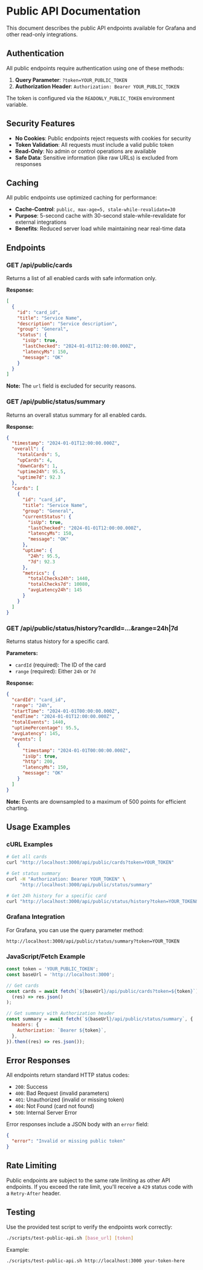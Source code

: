 # Public API Documentation

This document describes the public API endpoints available for Grafana and other read-only integrations.

## Authentication

All public endpoints require authentication using one of these methods:

1. **Query Parameter**: `?token=YOUR_PUBLIC_TOKEN`
2. **Authorization Header**: `Authorization: Bearer YOUR_PUBLIC_TOKEN`

The token is configured via the `READONLY_PUBLIC_TOKEN` environment variable.

## Security Features

- **No Cookies**: Public endpoints reject requests with cookies for security
- **Token Validation**: All requests must include a valid public token
- **Read-Only**: No admin or control operations are available
- **Safe Data**: Sensitive information (like raw URLs) is excluded from responses

## Caching

All public endpoints use optimized caching for performance:

- **Cache-Control**: `public, max-age=5, stale-while-revalidate=30`
- **Purpose**: 5-second cache with 30-second stale-while-revalidate for external integrations
- **Benefits**: Reduced server load while maintaining near real-time data

## Endpoints

### GET /api/public/cards

Returns a list of all enabled cards with safe information only.

**Response:**

```json
[
  {
    "id": "card_id",
    "title": "Service Name",
    "description": "Service description",
    "group": "General",
    "status": {
      "isUp": true,
      "lastChecked": "2024-01-01T12:00:00.000Z",
      "latencyMs": 150,
      "message": "OK"
    }
  }
]
```

**Note:** The `url` field is excluded for security reasons.

### GET /api/public/status/summary

Returns an overall status summary for all enabled cards.

**Response:**

```json
{
  "timestamp": "2024-01-01T12:00:00.000Z",
  "overall": {
    "totalCards": 5,
    "upCards": 4,
    "downCards": 1,
    "uptime24h": 95.5,
    "uptime7d": 92.3
  },
  "cards": [
    {
      "id": "card_id",
      "title": "Service Name",
      "group": "General",
      "currentStatus": {
        "isUp": true,
        "lastChecked": "2024-01-01T12:00:00.000Z",
        "latencyMs": 150,
        "message": "OK"
      },
      "uptime": {
        "24h": 95.5,
        "7d": 92.3
      },
      "metrics": {
        "totalChecks24h": 1440,
        "totalChecks7d": 10080,
        "avgLatency24h": 145
      }
    }
  ]
}
```

### GET /api/public/status/history?cardId=...&range=24h|7d

Returns status history for a specific card.

**Parameters:**

- `cardId` (required): The ID of the card
- `range` (required): Either `24h` or `7d`

**Response:**

```json
{
  "cardId": "card_id",
  "range": "24h",
  "startTime": "2024-01-01T00:00:00.000Z",
  "endTime": "2024-01-01T12:00:00.000Z",
  "totalEvents": 1440,
  "uptimePercentage": 95.5,
  "avgLatency": 145,
  "events": [
    {
      "timestamp": "2024-01-01T00:00:00.000Z",
      "isUp": true,
      "http": 200,
      "latencyMs": 150,
      "message": "OK"
    }
  ]
}
```

**Note:** Events are downsampled to a maximum of 500 points for efficient charting.

## Usage Examples

### cURL Examples

```bash
# Get all cards
curl "http://localhost:3000/api/public/cards?token=YOUR_TOKEN"

# Get status summary
curl -H "Authorization: Bearer YOUR_TOKEN" \
     "http://localhost:3000/api/public/status/summary"

# Get 24h history for a specific card
curl "http://localhost:3000/api/public/status/history?token=YOUR_TOKEN&cardId=CARD_ID&range=24h"
```

### Grafana Integration

For Grafana, you can use the query parameter method:

```
http://localhost:3000/api/public/status/summary?token=YOUR_TOKEN
```

### JavaScript/Fetch Example

```javascript
const token = 'YOUR_PUBLIC_TOKEN';
const baseUrl = 'http://localhost:3000';

// Get cards
const cards = await fetch(`${baseUrl}/api/public/cards?token=${token}`).then(
  (res) => res.json()
);

// Get summary with Authorization header
const summary = await fetch(`${baseUrl}/api/public/status/summary`, {
  headers: {
    Authorization: `Bearer ${token}`,
  },
}).then((res) => res.json());
```

## Error Responses

All endpoints return standard HTTP status codes:

- `200`: Success
- `400`: Bad Request (invalid parameters)
- `401`: Unauthorized (invalid or missing token)
- `404`: Not Found (card not found)
- `500`: Internal Server Error

Error responses include a JSON body with an `error` field:

```json
{
  "error": "Invalid or missing public token"
}
```

## Rate Limiting

Public endpoints are subject to the same rate limiting as other API endpoints. If you exceed the rate limit, you'll receive a `429` status code with a `Retry-After` header.

## Testing

Use the provided test script to verify the endpoints work correctly:

```bash
./scripts/test-public-api.sh [base_url] [token]
```

Example:

```bash
./scripts/test-public-api.sh http://localhost:3000 your-token-here
```
